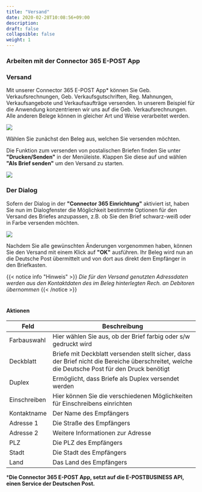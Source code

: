 ```yaml
---
title: "Versand"
date: 2020-02-28T10:08:56+09:00
description: 
draft: false
collapsible: false
weight: 1
---
```

### Arbeiten mit der Connector 365 E-POST App

### Versand

Mit unserer Connector 365 E-POST App* können Sie Geb. Verkaufsrechnungen, Geb. Verkaufsgutschriften, Reg. Mahnungen, Verkaufsangebote und Verkaufsaufträge versenden. In unserem Beispiel für die Anwendung konzentrieren wir uns auf die Geb. Verkaufsrechnungen. Alle anderen Belege können in gleicher Art und Weise verarbeitet werden.

![](images/apps/E-POST/de-de/app_overview.png)

Wählen Sie zunächst den Beleg aus, welchen Sie versenden möchten.

Die Funktion zum versenden von postalischen Briefen finden Sie unter **"Drucken/Senden"** in der Menüleiste. Klappen Sie diese auf und wählen **"Als Brief senden"** um den Versand zu starten.

![](images/apps/E-POST/de-de/app_send_letter.png)

### Der Dialog

Sofern der Dialog in der **"Connector 365 Einrichtung"** aktiviert ist, haben Sie nun im Dialogfenster die Möglichkeit bestimmte Optionen für den Versand des Briefes anzupassen, z.B. ob Sie den Brief schwarz-weiß oder in Farbe versenden möchten.

![](images/apps/E-POST/de-de/app_dialog.png)

Nachdem Sie alle gewünschten Änderungen vorgenommen haben, können Sie den Versand mit einem Klick auf **"OK"** ausführen. Ihr Beleg wird nun an die Deutsche Post übermittelt und von dort aus direkt dem Empfänger in den Briefkasten.

{{< notice info "Hinweis" >}}
 _Die für den Versand genutzten Adressdaten werden aus den Kontaktdaten des im Beleg hinterlegten Rech. an Debitoren übernommen_
{{< /notice >}}
#

#### Aktionen

| Feld         | Beschreibung                                                                                                                                   |
|--------------|------------------------------------------------------------------------------------------------------------------------------------------------|
| Farbauswahl  | Hier wählen Sie aus, ob der Brief farbig oder s/w gedruckt wird                                                                                |
| Deckblatt    | Briefe mit Deckblatt versenden stellt sicher, dass der Brief nicht die Bereiche überschreitet, welche die Deutsche Post für den Druck benötigt |
| Duplex       | Ermöglicht, dass Briefe als Duplex versendet werden                                                                                            |
| Einschreiben | Hier können Sie die verschiedenen Möglichkeiten für Einschreibens einrichten                                                                   |
| Kontaktname  | Der Name des Empfängers                                                                                                                        |
| Adresse 1    | Die Straße des Empfängers                                                                                                                      |
| Adresse 2    | Weitere Informationen zur Adresse                                                                                                              |
| PLZ          | Die PLZ des Empfängers                                                                                                                         |
| Stadt        | Die Stadt des Empfängers                                                                                                                       |
| Land         | Das Land des Empfängers                                                                                                                        |




***Die Connector 365 E-POST App, setzt auf die E-POSTBUSINESS API, einen Service der Deutschen Post.**